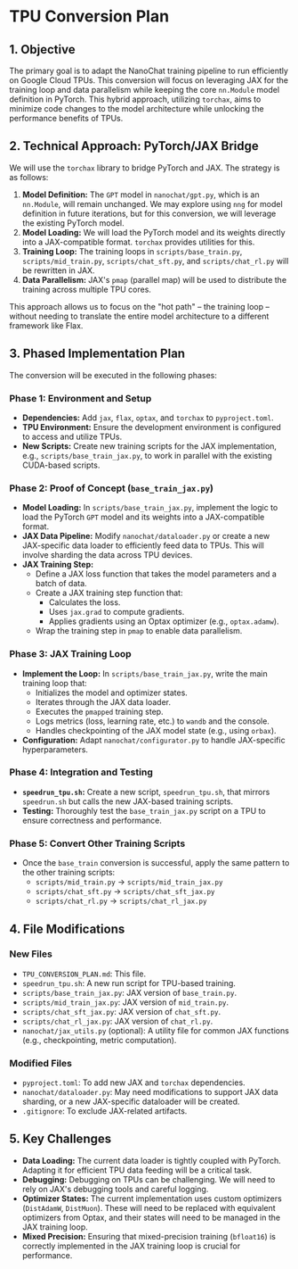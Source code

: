 # TPU Conversion Plan

## 1. Objective

The primary goal is to adapt the NanoChat training pipeline to run efficiently on Google Cloud TPUs. This conversion will focus on leveraging JAX for the training loop and data parallelism while keeping the core `nn.Module` model definition in PyTorch. This hybrid approach, utilizing `torchax`, aims to minimize code changes to the model architecture while unlocking the performance benefits of TPUs.

## 2. Technical Approach: PyTorch/JAX Bridge

We will use the `torchax` library to bridge PyTorch and JAX. The strategy is as follows:

1.  **Model Definition:** The `GPT` model in `nanochat/gpt.py`, which is an `nn.Module`, will remain unchanged. We may explore using `nng` for model definition in future iterations, but for this conversion, we will leverage the existing PyTorch model.
2.  **Model Loading:** We will load the PyTorch model and its weights directly into a JAX-compatible format. `torchax` provides utilities for this.
3.  **Training Loop:** The training loops in `scripts/base_train.py`, `scripts/mid_train.py`, `scripts/chat_sft.py`, and `scripts/chat_rl.py` will be rewritten in JAX.
4.  **Data Parallelism:** JAX's `pmap` (parallel map) will be used to distribute the training across multiple TPU cores.

This approach allows us to focus on the "hot path" – the training loop – without needing to translate the entire model architecture to a different framework like Flax.

## 3. Phased Implementation Plan

The conversion will be executed in the following phases:

### Phase 1: Environment and Setup

*   **Dependencies:** Add `jax`, `flax`, `optax`, and `torchax` to `pyproject.toml`.
*   **TPU Environment:** Ensure the development environment is configured to access and utilize TPUs.
*   **New Scripts:** Create new training scripts for the JAX implementation, e.g., `scripts/base_train_jax.py`, to work in parallel with the existing CUDA-based scripts.

### Phase 2: Proof of Concept (`base_train_jax.py`)

*   **Model Loading:** In `scripts/base_train_jax.py`, implement the logic to load the PyTorch `GPT` model and its weights into a JAX-compatible format.
*   **JAX Data Pipeline:** Modify `nanochat/dataloader.py` or create a new JAX-specific data loader to efficiently feed data to TPUs. This will involve sharding the data across TPU devices.
*   **JAX Training Step:**
    *   Define a JAX loss function that takes the model parameters and a batch of data.
    *   Create a JAX training step function that:
        *   Calculates the loss.
        *   Uses `jax.grad` to compute gradients.
        *   Applies gradients using an Optax optimizer (e.g., `optax.adamw`).
    *   Wrap the training step in `pmap` to enable data parallelism.

### Phase 3: JAX Training Loop

*   **Implement the Loop:** In `scripts/base_train_jax.py`, write the main training loop that:
    *   Initializes the model and optimizer states.
    *   Iterates through the JAX data loader.
    *   Executes the `pmapped` training step.
    *   Logs metrics (loss, learning rate, etc.) to `wandb` and the console.
    *   Handles checkpointing of the JAX model state (e.g., using `orbax`).
*   **Configuration:** Adapt `nanochat/configurator.py` to handle JAX-specific hyperparameters.

### Phase 4: Integration and Testing

*   **`speedrun_tpu.sh`:** Create a new script, `speedrun_tpu.sh`, that mirrors `speedrun.sh` but calls the new JAX-based training scripts.
*   **Testing:** Thoroughly test the `base_train_jax.py` script on a TPU to ensure correctness and performance.

### Phase 5: Convert Other Training Scripts

*   Once the `base_train` conversion is successful, apply the same pattern to the other training scripts:
    *   `scripts/mid_train.py` -> `scripts/mid_train_jax.py`
    *   `scripts/chat_sft.py` -> `scripts/chat_sft_jax.py`
    *   `scripts/chat_rl.py` -> `scripts/chat_rl_jax.py`

## 4. File Modifications

### New Files

*   `TPU_CONVERSION_PLAN.md`: This file.
*   `speedrun_tpu.sh`: A new run script for TPU-based training.
*   `scripts/base_train_jax.py`: JAX version of `base_train.py`.
*   `scripts/mid_train_jax.py`: JAX version of `mid_train.py`.
*   `scripts/chat_sft_jax.py`: JAX version of `chat_sft.py`.
*   `scripts/chat_rl_jax.py`: JAX version of `chat_rl.py`.
*   `nanochat/jax_utils.py` (optional): A utility file for common JAX functions (e.g., checkpointing, metric computation).

### Modified Files

*   `pyproject.toml`: To add new JAX and `torchax` dependencies.
*   `nanochat/dataloader.py`: May need modifications to support JAX data sharding, or a new JAX-specific dataloader will be created.
*   `.gitignore`: To exclude JAX-related artifacts.

## 5. Key Challenges

*   **Data Loading:** The current data loader is tightly coupled with PyTorch. Adapting it for efficient TPU data feeding will be a critical task.
*   **Debugging:** Debugging on TPUs can be challenging. We will need to rely on JAX's debugging tools and careful logging.
*   **Optimizer States:** The current implementation uses custom optimizers (`DistAdamW`, `DistMuon`). These will need to be replaced with equivalent optimizers from Optax, and their states will need to be managed in the JAX training loop.
*   **Mixed Precision:** Ensuring that mixed-precision training (`bfloat16`) is correctly implemented in the JAX training loop is crucial for performance.
